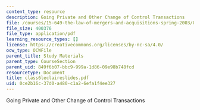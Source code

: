 ```yaml
---
content_type: resource
description: Going Private and Other Change of Control Transactions
file: /courses/15-649-the-law-of-mergers-and-acquisitions-spring-2003/0ce2b16c37d0a480c1a26efa1f4ee327_class6leclaireslides.pdf
file_size: 400376
file_type: application/pdf
learning_resource_types: []
license: https://creativecommons.org/licenses/by-nc-sa/4.0/
ocw_type: OCWFile
parent_title: Study Materials
parent_type: CourseSection
parent_uid: 849f6b07-bbc9-999a-1d86-09e98b748fcd
resourcetype: Document
title: class6leclaireslides.pdf
uid: 0ce2b16c-37d0-a480-c1a2-6efa1f4ee327
---
```

Going Private and Other Change of Control Transactions